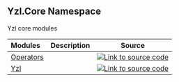 ## Yzl.Core Namespace

Yzl core modules

Modules | Description | Source
:--- | :--- | :---:
[Operators](https://queil.github.io/yzl/reference/yzl-core-operators)&#32; | &#32;&#32; | [![Link to source code](https://queil.github.io/yzl/content/img/github.png)](https://github.com/queil/yzl/tree/master/src/Operators.fs#L4-4)&#32;
[Yzl](https://queil.github.io/yzl/reference/yzl-core-yzl)&#32; | &#32;&#32; | [![Link to source code](https://queil.github.io/yzl/content/img/github.png)](https://github.com/queil/yzl/tree/master/src/Yzl.fs#L14-14)&#32;



